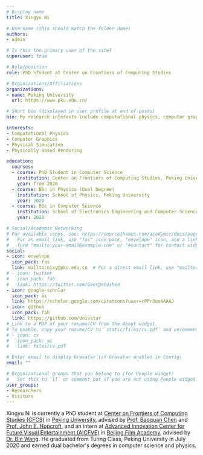 ```yaml
---
# Display name
title: Xingyu Ni

# Username (this should match the folder name)
authors:
- admin

# Is this the primary user of the site?
superuser: true

# Role/position
role: PhD Student at Center on Frontiers of Computing Studies

# Organizations/Affiliations
organizations:
- name: Peking University
  url: https://www.pku.edu.cn/

# Short bio (displayed in user profile at end of posts)
bio: My research interests include computational physics, computer graphics, physical simulation and physically based rendering.

interests:
- Computational Physics
- Computer Graphics
- Physical Simulation
- Physically Based Rendering

education:
  courses:
  - course: PhD Student in Computer Science
    institution: Center on Frontiers of Computing Studies, Peking University
    year: from 2020
  - course: BSc in Physics (Dual Degree)
    institution: School of Physics, Peking University
    year: 2020
  - course: BSc in Computer Science
    institution: School of Electronics Engineering and Computer Science, Peking University
    year: 2020

# Social/Academic Networking
# For available icons, see: https://sourcethemes.com/academic/docs/page-builder/#icons
#   For an email link, use "fas" icon pack, "envelope" icon, and a link in the
#   form "mailto:your-email@example.com" or "#contact" for contact widget.
social:
- icon: envelope
  icon_pack: fas
  link: mailto:nixy@pku.edu.cn  # For a direct email link, use "mailto:test@example.org".
# - icon: twitter
#   icon_pack: fab
#   link: https://twitter.com/GeorgeCushen
- icon: google-scholar
  icon_pack: ai
  link: https://scholar.google.com/citations?user=rPPrJuoAAAAJ
- icon: github
  icon_pack: fab
  link: https://github.com/Univstar
# Link to a PDF of your resume/CV from the About widget.
# To enable, copy your resume/CV to `static/files/cv.pdf` and uncomment the lines below.
# - icon: cv
#   icon_pack: ai
#   link: files/cv.pdf

# Enter email to display Gravatar (if Gravatar enabled in Config)
email: ""

# Organizational groups that you belong to (for People widget)
#   Set this to `[]` or comment out if you are not using People widget.
user_groups:
- Researchers
- Visitors
---
```


Xingyu Ni is currently a PhD student at [Center on Frontiers of Computing Studies (CFCS)](http://cfcs.pku.edu.cn/) in [Peking University](https://www.pku.edu.cn/), advised by [Prof. Baoquan Chen](https://cfcs.pku.edu.cn/baoquan/) and [Prof. John E. Hopcroft](http://www.cs.cornell.edu/jeh/), and an intern at [Advanced Innovation Center for Future Visual Entertainment (AICFVE)](http://fve.bfa.edu.cn/) in [Beijing Film Academy](http://www.bfa.edu.cn/), advised by [Dr. Bin Wang](https://binwangbfa.github.io/).
He graduated from Turing Class, Peking University in July 2020 and earned dual bachelor's degrees in computer science and physics.